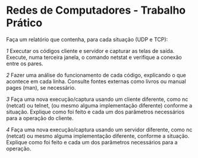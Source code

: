 # Redes de Computadores - Trabalho Prático
Faça um relatório que contenha, para cada situação (UDP e TCP):

*1* Executar os códigos cliente e servidor e capturar as telas de saída. Execute, numa terceira janela, o comando netstat e verifique a conexão entre os pares.

*2* Fazer uma análise do funcionamento de cada código, explicando o que acontece em cada linha. Consulte fontes externas como livros ou manual pages (man), se necessário.

*3* Faça uma nova execução/captura usando um cliente diferente, como nc (netcat) ou telnet, (ou mesmo alguma implementação diferente) conforme a situação. Explique como foi feito e cada um dos parâmetros necessários para a operação do cliente.

*4* Faça uma nova execução/captura usando um servidor diferente, como nc (netcat) ou mesmo alguma implementação diferente, conforme a situação. Explique como foi feito e cada um dos parâmetros necessários para a operação.
